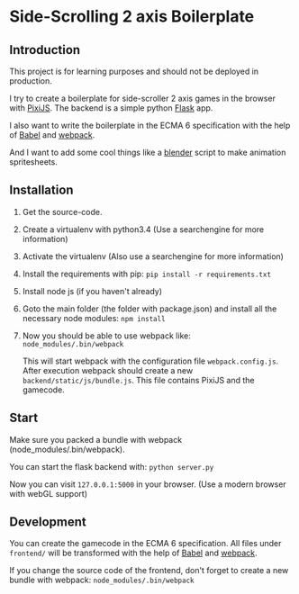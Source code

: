 Side-Scrolling 2 axis Boilerplate
=================================

Introduction
------------
This project is for learning purposes and should not be deployed in production.

I try to create a boilerplate for side-scroller 2 axis games in the browser with [PixiJS](http://www.pixijs.com/).
The backend is a simple python [Flask](http://flask.pocoo.org/) app.

I also want to write the boilerplate in the ECMA 6 specification with the help of [Babel](https://babeljs.io/) and [webpack](https://webpack.github.io/).

And I want to add some cool things like a [blender](https://www.blender.org/) script to make animation spritesheets.

Installation
------------

1. Get the source-code.
2. Create a virtualenv with python3.4 (Use a searchengine for more information)
3. Activate the virtualenv (Also use a searchengine for more information)
4. Install the requirements with pip:
   ```pip install -r requirements.txt```
5. Install node js (if you haven't already)
6. Goto the main folder (the folder with package.json) and install all the necessary node modules:
   ```npm install```
7. Now you should be able to use webpack like:
   ```node_modules/.bin/webpack```

   This will start webpack with the configuration file ```webpack.config.js```.
   After execution webpack should create a new ```backend/static/js/bundle.js```.
   This file contains PixiJS and the gamecode.

Start
-----

Make sure you packed a bundle with webpack (node_modules/.bin/webpack).

You can start the flask backend with:
```python server.py```

Now you can visit ```127.0.0.1:5000``` in your browser. (Use a modern browser with webGL support)

Development
-----------

You can create the gamecode in the ECMA 6 specification.
All files under ```frontend/``` will be transformed with the help of [Babel](https://babeljs.io/) and [webpack](https://webpack.github.io/).

If you change the source code of the frontend, don't forget to create a new bundle with webpack:
```node_modules/.bin/webpack```